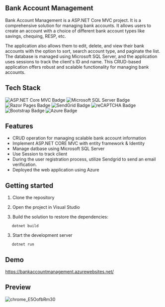 ## Bank Account Management

Bank Account Management is a ASP.NET Core MVC project. It is a comprehensive solution for managing bank accounts. It allows users to create an account with a choice of different bank account types like savings, chequing, RESP, etc.

The application also allows them to edit, delete, and view their bank accounts with the option to sort, search account type, and paginate the list. The database is managed using Microsoft SQL Server, and the application uses sessions to track the client's ID and name. This CRUD-based application offers robust and scalable functionality for managing bank accounts.

## Tech Stack

<img alt="ASP.NET Core MVC Badge" src="https://img.shields.io/badge/ASP.NET%20Core%20MVC-5.0.203-blue?logo=.net">
<img alt="Microsoft SQL Server Badge" src="https://img.shields.io/badge/Microsoft%20SQL%20Server-2019-orange?logo=microsoft%20sql%20server">
<img alt="Razor Pages Badge" src="https://img.shields.io/badge/Razor%20Pages-in%20use-blueviolet">
<img alt="SendGrid Badge" src="https://img.shields.io/badge/SendGrid-in%20use-green?logo=sendgrid">
<img alt="reCAPTCHA Badge" src="https://img.shields.io/badge/reCAPTCHA-in%20use-brightgreen?logo=google">
<img alt="Bootstrap Badge" src="https://img.shields.io/badge/Bootstrap-5.1.3-purple?logo=bootstrap">
<img alt="Azure Badge" src="https://img.shields.io/badge/Azure-in%20use-blue?logo=microsoft%20azure">


## Features

- CRUD operation for managing scalable bank account information
- Implement ASP.NET CORE MVC with entity framework & Identity
- Manage datbase using Microsoft SQL Server
- Use Session to track client
- During the user registration process, utilize Sendgrid to send an email verification.
- Deployed the web application using Azure

## Getting started

1. Clone the repository

2. Open the project in Visual Studio

3. Build the solution to restore the dependencies:

```
   dotnet build
```

3. Start the development server

```
   dotnet run
```

## Demo

https://bankaccountmanagement.azurewebsites.net/

## Preview

![chrome_E5OofbRm30](https://im4.ezgif.com/tmp/ezgif-4-699110a0fb.jpg)
